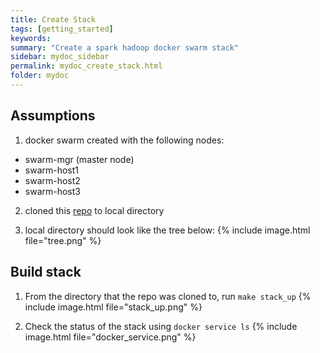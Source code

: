 ```yaml
---
title: Create Stack
tags: [getting_started]
keywords:
summary: "Create a spark hadoop docker swarm stack"
sidebar: mydoc_sidebar
permalink: mydoc_create_stack.html
folder: mydoc
---
```


## Assumptions
1. docker swarm created with the following nodes:
  * swarm-mgr (master node)
  * swarm-host1
  * swarm-host2
  * swarm-host3

2. cloned this [repo](https://github.com/asoa/hadoop_swarm.git) to local directory

3. local directory should look like the tree below:
{% include image.html file="tree.png" %}

## Build stack
1. From the directory that the repo was cloned to, run  ```make stack_up```
{% include image.html file="stack_up.png" %}

2. Check the status of the stack using  ```docker service ls```
{% include image.html file="docker_service.png" %}
